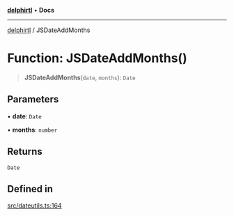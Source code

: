 [**delphirtl**](../README.md) • **Docs**

***

[delphirtl](../globals.md) / JSDateAddMonths

# Function: JSDateAddMonths()

> **JSDateAddMonths**(`date`, `months`): `Date`

## Parameters

• **date**: `Date`

• **months**: `number`

## Returns

`Date`

## Defined in

[src/dateutils.ts:164](https://github.com/chuacw/delphirtl/blob/ee346b6bac1024b6b648d44d9c6cf692e10f6983/src/dateutils.ts#L164)
